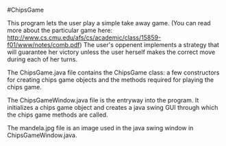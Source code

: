 #ChipsGame

This program lets the user play a simple take away game. (You can read more about the particular game here: http://www.cs.cmu.edu/afs/cs/academic/class/15859-f01/www/notes/comb.pdf) The user's oppenent implements a strategy that will guarantee her victory unless the user herself makes the correct move during each of her turns.

The ChipsGame.java file contains the ChipsGame class: a few constructors for creating chips game objects and the methods required for playing the chips game.

The ChipsGameWindow.java file is the entryway into the program. It initializes a chips game object and creates a java swing GUI through which the chips game methods are called. 

The mandela.jpg file is an image used in the java swing window in ChipsGameWindow.java.
